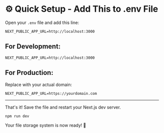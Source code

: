 # ⚙️ Quick Setup - Add This to .env File

Open your `.env` file and add this line:

```env
NEXT_PUBLIC_APP_URL=http://localhost:3000
```

## For Development:
```env
NEXT_PUBLIC_APP_URL=http://localhost:3000
```

## For Production:
Replace with your actual domain:
```env
NEXT_PUBLIC_APP_URL=https://yourdomain.com
```

---

That's it! Save the file and restart your Next.js dev server.

```bash
npm run dev
```

Your file storage system is now ready! 🎉
